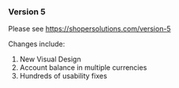 ### Version 5

Please see https://shopersolutions.com/version-5

Changes include:

1. New Visual Design
1. Account balance in multiple currencies
1. Hundreds of usability fixes

